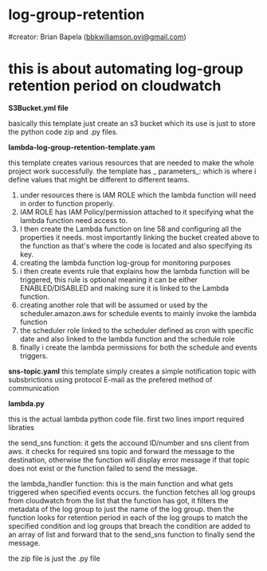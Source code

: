# log-group-retention

#creator: Brian Bapela (bbkwiliamson.ovi@gmail.com)
# this is about automating log-group retention period on cloudwatch

**S3Bucket.yml file**

basically this template just create an s3 bucket which its use is just to store the python code zip and .py files.

**lambda-log-group-retention-template.yam**

this template creates various resources that are needed to make the whole project work successfully.
the template has _ parameters_: which is where i define values that might be different to different teams.
1. under resources there is IAM ROLE which the lambda function will need in order to function properly.
2. IAM ROLE has IAM Policy/permission attached to it specifying what the lambda function need access to.
3. I then create the Lambda function on line 58 and configuring all the properties it needs. most importantly linking the bucket created above to the function as that's where the code is located and also specifying its key.
4. creating the lambda function log-group for monitoring purposes
5. i then create events rule that explains how the lambda function will be triggered, this rule is optional meaning it can be either ENABLED/DISABLED and making sure it is linked to the Lambda function.
6. creating another role that will be assumed or used by the scheduler.amazon.aws for schedule events to mainly invoke the lambda function
7. the scheduler role linked to the scheduler defined as cron with specific date and also linked to the lambda function and the schedule role
8. finally i create the lambda permissions for both the schedule and events triggers.

  **sns-topic.yaml**
   this template simply creates a simple notification topic with subsbrictions using protocol E-mail as the prefered method of communication

  **lambda.py**

  this is the actual lambda python code file.
  first two lines import required libraties

  the send_sns function:
      it gets the accound ID/number and sns client from aws. it checks for required sns topic and forward the message to the destination, otherwise the function 
      will display error message if that topic does not exist or the function failed to send the message.

  the lambda_handler function:
     this is the main function and what gets triggered when specified events occurs.
     the function fetches all log groups from cloudwatch 
     from the list that the function has got, it filters the metadata of the log group to just the name of the log group.
     then the function looks for retention period in each of the log groups to match the specified condition and log groups that breach the condition are added to       an array of list and forward that to the send_sns function to finally send the message.


 the zip file is just the .py file
